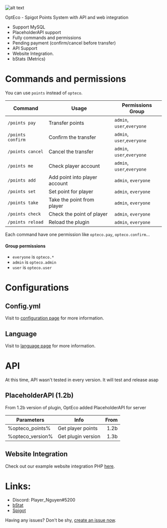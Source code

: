 ![alt text][logo]

[logo]: https://raw.githubusercontent.com/PlayerNguyen/OptEco/0be367354df5f3341272e27604bfe7afe66a26ea/logo/Banner.png "Logo"


OptEco - Spigot Points System with API and web integration
* Support MySQL 
* PlaceholderAPI support
* Fully commands and permissions
* Pending payment (confirm/cancel before transfer)
* API Support
* Website Integration.
* bStats (Metrics) 
# Commands and permissions
You can use `points` instead of `opteco`.

| Command         | Usage                           | Permissions Group             |   
|-----------------|------------------------         |-------------------------------|
|`/points pay`    | Transfer points                 | `admin`, `user`,`everyone`    |
|`/points confirm`| Confirm the transfer            | `admin`, `user`,`everyone`    |
|`/points cancel` | Cancel the transfer             | `admin`, `user`,`everyone`    |
|`/points me`     | Check player account            | `admin`, `user`,`everyone`    |
|`/points add`    | Add point into player account   | `admin`, `everyone`           |
|`/points set`    | Set point for player            | `admin`, `everyone`           |
|`/points take`   | Take the point from player      | `admin`, `everyone`           |
|`/points check`  | Check the point of player       | `admin`, `everyone`           |
|`/points reload` | Reload the plugin               | `admin`, `everyone`           |

Each command have one permission like `opteco.pay`, `opteco.confirm`...
#### Group permissions   
* `everyone` is `opteco.*`
* `admin` is `opteco.admin`
* `user` is `opteco.user`

# Configurations
## Config.yml
Visit to [configuration page](CONFIGURATION.md) for more information. 

## Language
Visit to [language page](language/README.md) for more information.

# API
At this time, API wasn't tested in every version. It will test and release asap

## PlaceholderAPI (1.2b)
From 1.2b version of plugin, OptEco added PlaceholderAPI for server

|Parameters         |Info                   |   From    |
|-------------------|-------------------    |----------:|
|%opteco_points%    | Get player points     |1.2b       | 
|%opteco_version%   | Get plugin version    |1.3b       |


## Website Integration
Check out our example website integration PHP [here](web_integration).

# Links:
* Discord: Player_Nguyen#5200
* [bStat](https://bstats.org/plugin/bukkit/OptEco/6793)
* [Spigot](https://www.spigotmc.org/resources/opteco-placeholderapi-mysql-support-api-web-integration-points-system.76179/)

Having any issues? Don't be shy, [create an issue now](https://github.com/PlayerNguyen/OptEco/issues).